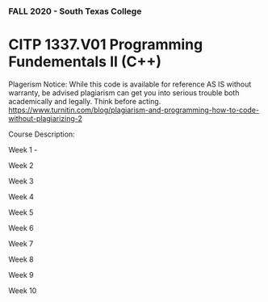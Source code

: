 ### FALL 2020 - South Texas College
# CITP 1337.V01 Programming Fundementals II (C++)

Plagerism Notice: While this code is available for reference AS IS without warranty, be advised plagiarism can get you into serious trouble both academically and legally.  Think before acting. https://www.turnitin.com/blog/plagiarism-and-programming-how-to-code-without-plagiarizing-2

Course Description: 

Week 1 -

Week 2

Week 3 

Week 4 

Week 5

Week 6 

Week 7

Week 8

Week 9

Week 10
